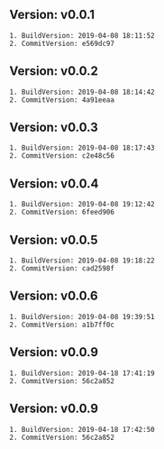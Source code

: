## Version: v0.0.1
	1. BuildVersion: 2019-04-08 18:11:52
	2. CommitVersion: e569dc97
## Version: v0.0.2
	1. BuildVersion: 2019-04-08 18:14:42
	2. CommitVersion: 4a91eeaa
## Version: v0.0.3
	1. BuildVersion: 2019-04-08 18:17:43
	2. CommitVersion: c2e48c56
## Version: v0.0.4
	1. BuildVersion: 2019-04-08 19:12:42
	2. CommitVersion: 6feed906
## Version: v0.0.5
	1. BuildVersion: 2019-04-08 19:18:22
	2. CommitVersion: cad2598f
## Version: v0.0.6
	1. BuildVersion: 2019-04-08 19:39:51
	2. CommitVersion: a1b7ff0c
## Version: v0.0.9
	1. BuildVersion: 2019-04-18 17:41:19
	2. CommitVersion: 56c2a852
## Version: v0.0.9
	1. BuildVersion: 2019-04-18 17:42:50
	2. CommitVersion: 56c2a852
